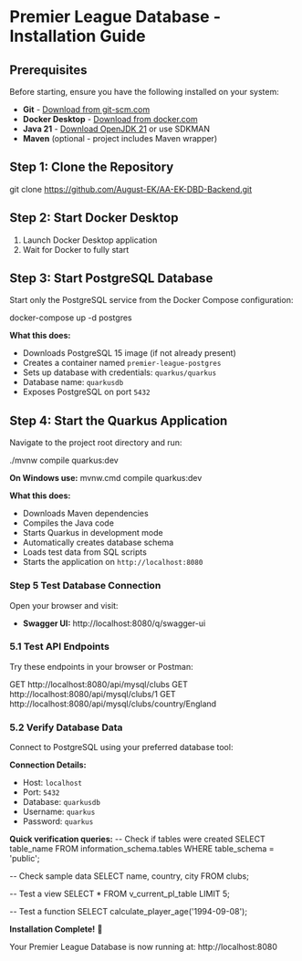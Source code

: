 # Premier League Database - Installation Guide

## Prerequisites

Before starting, ensure you have the following installed on your system:

- **Git** - [Download from git-scm.com](https://git-scm.com/downloads)
- **Docker Desktop** - [Download from docker.com](https://www.docker.com/products/docker-desktop/)
- **Java 21** - [Download OpenJDK 21](https://openjdk.org/projects/jdk/21/) or use SDKMAN
- **Maven** (optional - project includes Maven wrapper)

## Step 1: Clone the Repository

git clone https://github.com/August-EK/AA-EK-DBD-Backend.git

## Step 2: Start Docker Desktop

1. Launch Docker Desktop application
2. Wait for Docker to fully start 

## Step 3: Start PostgreSQL Database

Start only the PostgreSQL service from the Docker Compose configuration:

docker-compose up -d postgres

**What this does:**
- Downloads PostgreSQL 15 image (if not already present)
- Creates a container named `premier-league-postgres`
- Sets up database with credentials: `quarkus/quarkus`
- Database name: `quarkusdb`
- Exposes PostgreSQL on port `5432`


## Step 4: Start the Quarkus Application

Navigate to the project root directory and run:

./mvnw compile quarkus:dev

**On Windows use:**
mvnw.cmd compile quarkus:dev

**What this does:**
- Downloads Maven dependencies
- Compiles the Java code
- Starts Quarkus in development mode
- Automatically creates database schema
- Loads test data from SQL scripts
- Starts the application on `http://localhost:8080`


### Step 5 Test Database Connection
Open your browser and visit:
- **Swagger UI:** http://localhost:8080/q/swagger-ui

### 5.1 Test API Endpoints
Try these endpoints in your browser or Postman:

GET http://localhost:8080/api/mysql/clubs
GET http://localhost:8080/api/mysql/clubs/1
GET http://localhost:8080/api/mysql/clubs/country/England

### 5.2 Verify Database Data
Connect to PostgreSQL using your preferred database tool:

**Connection Details:**
- Host: `localhost`
- Port: `5432`
- Database: `quarkusdb`
- Username: `quarkus`
- Password: `quarkus`

**Quick verification queries:**
-- Check if tables were created
SELECT table_name FROM information_schema.tables 
WHERE table_schema = 'public';

-- Check sample data
SELECT name, country, city FROM clubs;

-- Test a view
SELECT * FROM v_current_pl_table LIMIT 5;

-- Test a function
SELECT calculate_player_age('1994-09-08');

**Installation Complete!** 🎉

Your Premier League Database is now running at: http://localhost:8080
